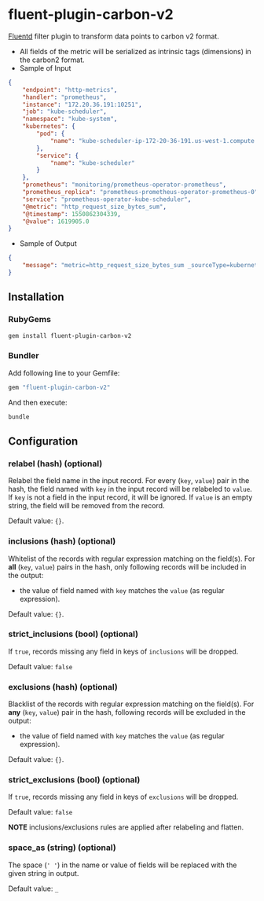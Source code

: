 # fluent-plugin-carbon-v2

[Fluentd](https://fluentd.org/) filter plugin to transform data points to carbon v2 format.

- All fields of the metric will be serialized as intrinsic tags (dimensions) in the carbon2 format.
- Sample of Input

```json
{
    "endpoint": "http-metrics",
    "handler": "prometheus",
    "instance": "172.20.36.191:10251",
    "job": "kube-scheduler",
    "namespace": "kube-system",
    "kubernetes": {
        "pod": {
            "name": "kube-scheduler-ip-172-20-36-191.us-west-1.compute.internal"
        },
        "service": {
            "name": "kube-scheduler"
        }
    },
    "prometheus": "monitoring/prometheus-operator-prometheus",
    "prometheus_replica": "prometheus-prometheus-operator-prometheus-0",
    "service": "prometheus-operator-kube-scheduler",
    "@metric": "http_request_size_bytes_sum",
    "@timestamp": 1550862304339,
    "@value": 1619905.0
}
```

- Sample of Output

```json
{
    "message": "metric=http_request_size_bytes_sum _sourceType=kubernetes endpoint=http-metrics handler=prometheus instance=172.20.36.191:10251 job=kube-scheduler kubernetes.pod.name=kube-scheduler-ip-172-20-36-191.us-west-1.compute.internal kubernetes.service.name=kube-scheduler namespace=kube-system prometheus=monitoring/prometheus-operator-prometheus prometheus_replica=prometheus-prometheus-operator-prometheus-0 service=prometheus-operator-kube-scheduler   1619905.0 1550862304339"
}
```

## Installation

### RubyGems

```sh
gem install fluent-plugin-carbon-v2
```

### Bundler

Add following line to your Gemfile:

```ruby
gem "fluent-plugin-carbon-v2"
```

And then execute:

```sh
bundle
```

## Configuration

### relabel (hash) (optional)

Relabel the field name in the input record.
For every (`key`, `value`) pair in the hash, the field named with `key` in the input record will be relabeled to `value`.
If `key` is not a field in the input record, it will be ignored.
If `value` is an empty string, the field will be removed from the record.

Default value: `{}`.

### inclusions (hash) (optional)

Whitelist of the records with regular expression matching on the field(s).
For __all__ (`key`, `value`) pairs in the hash, only following records will be included in the output:

- the value of field named with `key` matches the `value` (as regular expression).

Default value: `{}`.

### strict_inclusions (bool) (optional)

If `true`, records missing any field in keys of `inclusions` will be dropped.

Default value: `false`

### exclusions (hash) (optional)

Blacklist of the records with regular expression matching on the field(s).
For __any__ (`key`, `value`) pair in the hash, following records will be excluded in the output:

- the value of field named with `key` matches the `value` (as regular expression).

Default value: `{}`.

### strict_exclusions (bool) (optional)

If `true`, records missing any field in keys of `exclusions` will be dropped.

Default value: `false`

__NOTE__ inclusions/exclusions rules are applied after relabeling and flatten.

### space_as (string) (optional)

The space (`' '`) in the name or value of fields will be replaced with the given string in output.

Default value: `_`